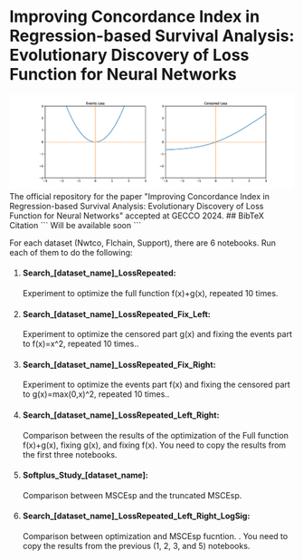 # Improving Concordance Index in Regression-based Survival Analysis: Evolutionary Discovery of Loss Function for Neural Networks
<img src='./Images/MSCEsp.png'>
The official repository for the paper "Improving Concordance Index in Regression-based Survival Analysis: Evolutionary Discovery of Loss Function for Neural Networks" accepted at GECCO 2024.
## BibTeX Citation
```
Will be available soon
```


For each dataset (Nwtco, Flchain, Support), there are 6 notebooks. Run each of them to do the following: 

1. #### Search_[dataset_name]_LossRepeated: 
    Experiment to optimize the full function f(x)+g(x), repeated 10 times.

2. #### Search_[dataset_name]_LossRepeated_Fix_Left: 
    Experiment to optimize the censored part g(x) and fixing the events part to f(x)=x^2, repeated 10 times..

3. #### Search_[dataset_name]_LossRepeated_Fix_Right: 
    Experiment to optimize the events part f(x) and fixing the censored part to g(x)=max(0,x)^2, repeated 10 times..

4. #### Search_[dataset_name]_LossRepeated_Left_Right: 
    Comparison between the results of the optimization of the Full function f(x)+g(x), fixing g(x), and fixing f(x). You need to copy the results from the first three notebooks.

5. #### Softplus_Study_[dataset_name]: 
    Comparison between MSCEsp and the truncated MSCEsp.

6. #### Search_[dataset_name]_LossRepeated_Left_Right_LogSig: 
    Comparison between optimization and MSCEsp fucntion. . You need to copy the results from the previous (1, 2, 3, and 5) notebooks.





